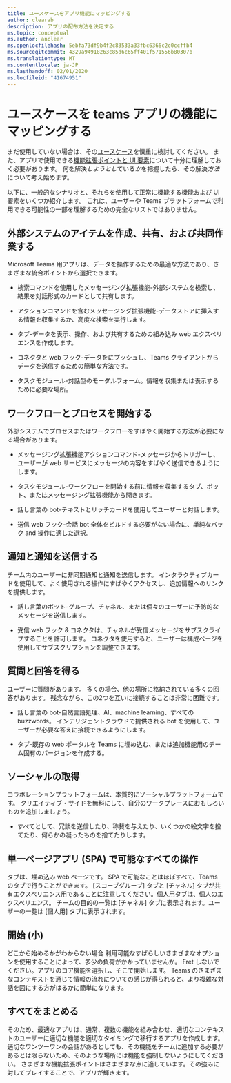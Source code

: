 ```yaml
---
title: ユースケースをアプリ機能にマッピングする
author: clearab
description: アプリの配布方法を決定する
ms.topic: conceptual
ms.author: anclear
ms.openlocfilehash: 5ebfa73df9b4f2c83533a33fbc6366c2c0ccffb4
ms.sourcegitcommit: 4329a94918263c85d6c65ff401f571556b80307b
ms.translationtype: MT
ms.contentlocale: ja-JP
ms.lasthandoff: 02/01/2020
ms.locfileid: "41674951"
---
```

# <a name="map-your-use-cases-to-teams-app-capabilities"></a>ユースケースを teams アプリの機能にマッピングする

まだ使用していない場合は、その[ユースケース](~/concepts/design/map-use-cases.md)を慎重に検討してください。 また、アプリで使用できる[機能拡張ポイントと UI 要素](~/concepts/extensibility-points.md)について十分に理解しておく必要があります。 何を解決*しようとし*ている*か*を把握したら、その解決*方法*について考え始めます。

以下に、一般的なシナリオと、それらを使用して正常に機能する機能および UI 要素をいくつか紹介します。 これは、ユーザーや Teams プラットフォームで利用できる可能性の一部を理解するための完全なリストではありません。

## <a name="create-share-and-collaborate-on-items-in-an-external-system"></a>外部システムのアイテムを作成、共有、および共同作業する

Microsoft Teams 用アプリは、データを操作するための最適な方法であり、さまざまな統合ポイントから選択できます。

* 検索コマンドを使用したメッセージング拡張機能-外部システムを検索し、結果を対話形式のカードとして共有します。

* アクションコマンドを含むメッセージング拡張機能-データストアに挿入する情報を収集するか、高度な検索を実行します。

* タブ-データを表示、操作、および共有するための組み込み web エクスペリエンスを作成します。

* コネクタと web フック-データをにプッシュし、Teams クライアントからデータを送信するための簡単な方法です。

* タスクモジュール-対話型のモーダルフォーム。情報を収集または表示するために必要な場所。

## <a name="initiate-workflows-and-processes"></a>ワークフローとプロセスを開始する

外部システムでプロセスまたはワークフローをすばやく開始する方法が必要になる場合があります。

* メッセージング拡張機能アクションコマンド-メッセージからトリガーし、ユーザーが web サービスにメッセージの内容をすばやく送信できるようにします。

* タスクモジュール-ワークフローを開始する前に情報を収集するタブ、ボット、またはメッセージング拡張機能から開きます。

* 話し言葉の bot-テキストとリッチカードを使用してユーザーと対話します。

* 送信 web フック-会話 bot 全体をビルドする必要がない場合に、単純なバック and 操作に適した選択。

## <a name="send-notifications-and-alerts"></a>通知と通知を送信する

チーム内のユーザーに非同期通知と通知を送信します。 インタラクティブカードを使用して、よく使用される操作にすばやくアクセスし、追加情報へのリンクを提供します。

* 話し言葉のボット-グループ、チャネル、または個々のユーザーに予防的なメッセージを送信します。

* 受信 web フック & コネクタは、チャネルが受信メッセージをサブスクライブすることを許可します。 コネクタを使用すると、ユーザーは構成ページを使用してサブスクリプションを調整できます。

## <a name="ask-questions-and-get-answers"></a>質問と回答を得る

ユーザーに質問があります。 多くの場合、他の場所に格納されている多くの回答があります。 残念ながら、この2つを互いに接続することは非常に困難です。

* 話し言葉の bot-自然言語処理、AI、machine learning、すべての buzzwords。 インテリジェントクラウドで提供される bot を使用して、ユーザーが必要な答えに接続できるようにします。

* タブ-既存の web ポータルを Teams に埋め込む、または追加機能用のチーム固有のバージョンを作成する。

## <a name="get-social"></a>ソーシャルの取得

コラボレーションプラットフォームは、本質的にソーシャルプラットフォームです。 クリエイティブ・サイドを無料にして、自分のワークプレースにおもしろいものを追加しましょう。

* すべてとして、冗談を送信したり、称賛を与えたり、いくつかの絵文字を捨てたり、何らかの凝ったものを捨てたりします。

## <a name="anything-you-can-do-in-a-single-page-app-spa"></a>単一ページアプリ (SPA) で可能なすべての操作

タブは、埋め込み web ページです。 SPA で可能なことはほぼすべて、Teams のタブで行うことができます。 [スコープグループ] タブと [チャネル] タブが共有エクスペリエンス用であることに注意してください。個人用タブは、個人のエクスペリエンス。 チームの目的の一覧は [チャネル] タブに表示されます。ユーザーの一覧は [個人用] タブに表示されます。

## <a name="start-small"></a>開始 (小)

どこから始めるかがわからない場合 利用可能なすばらしいさまざまなオプションを使用することによって、多少の負荷がかかっていませんか。 Fret しないでください。アプリのコア機能を選択し、そこで開始します。 Teams のさまざまなコンテキストを通じて情報の流れについての感じが得られると、より複雑な対話を図にする方がはるかに簡単になります。

## <a name="putting-it-all-together"></a>すべてをまとめる

そのため、最適なアプリは、通常、複数の機能を組み合わせ、適切なコンテキストのユーザーに適切な機能を適切なタイミングで移行するアプリを作成します。 適切なワンツーワンの会話があるとしても、その機能をチームに追加する必要があるとは限らないため、そのような場所には機能を強制しないようにしてください。 さまざまな機能拡張ポイントはさまざまな点に適しています。その強みに対してプレイすることで、アプリが輝きます。
